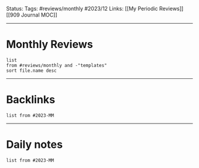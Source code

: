 Status:
Tags: #reviews/monthly #2023/12 
Links: [[My Periodic Reviews]] [[909 Journal MOC]]
___
# Monthly Reviews
```dataview
list 
from #reviews/monthly and -"templates"
sort file.name desc
```
___
# Backlinks
```dataview
list from #2023-MM 
```
___
# Daily notes
```dataview
list from #2023-MM
```